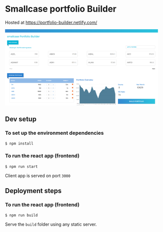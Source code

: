 # Smallcase portfolio Builder

Hosted at https://portfolio-builder.netlify.com/

![Portfolio Builder Screenshot](./screen.png)

## Dev setup

### To set up the environment dependencies

```
$ npm install
```

### To run the react app (frontend)

```
$ npm run start
```
Client app is served on port `3000`

## Deployment steps

### To run the react app (frontend)

```
$ npm run build
```
Serve the `build` folder using any static server.
